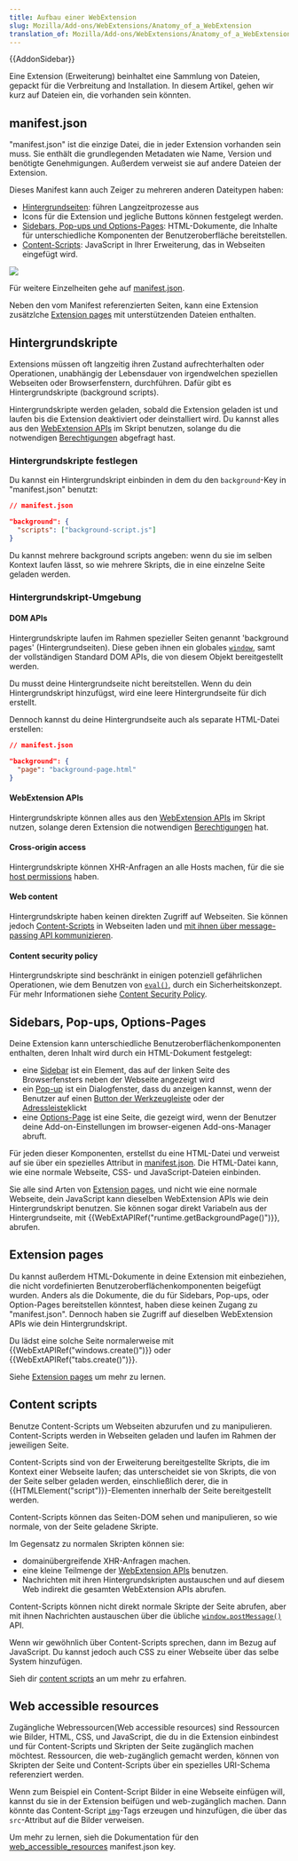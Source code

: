 ```yaml
---
title: Aufbau einer WebExtension
slug: Mozilla/Add-ons/WebExtensions/Anatomy_of_a_WebExtension
translation_of: Mozilla/Add-ons/WebExtensions/Anatomy_of_a_WebExtension
---
```

{{AddonSidebar}}

Eine Extension (Erweiterung) beinhaltet eine Sammlung von Dateien, gepackt für die Verbreitung and Installation. In diesem Artikel, gehen wir kurz auf Dateien ein, die vorhanden sein könnten.

## manifest.json

"manifest.json" ist die einzige Datei, die in jeder Extension vorhanden sein muss. Sie enthält die grundlegenden Metadaten wie Name, Version und benötigte Genehmigungen. Außerdem verweist sie auf andere Dateien der Extension.

Dieses Manifest kann auch Zeiger zu mehreren anderen Dateitypen haben:

- [Hintergrundseiten](/en-US/Add-ons/WebExtensions/Anatomy_of_a_WebExtension#Background_scripts): führen Langzeitprozesse aus
- Icons für die Extension und jegliche Buttons können festgelegt werden.
- [Sidebars, Pop-ups und Options-Pages](https://developer.mozilla.org/en-US/Add-ons/WebExtensions/Anatomy_of_a_WebExtension#Sidebars_popups_options_pages): HTML-Dokumente, die Inhalte für unterschiedliche Komponenten der Benutzeroberfläche bereitstellen.
- [Content-Scripts](/en-US/Add-ons/WebExtensions/Anatomy_of_a_WebExtension#Content_scripts): JavaScript in Ihrer Erweiterung, das in Webseiten eingefügt wird.

![](https://mdn.mozillademos.org/files/13669/webextension-anatomy.png)

Für weitere Einzelheiten gehe auf [manifest.json](/de/docs/Mozilla/Add-ons/WebExtensions/manifest.json).

Neben den vom Manifest referenzierten Seiten, kann eine Extension zusätzlche [Extension pages](https://developer.mozilla.org/en-US/Add-ons/WebExtensions/Anatomy_of_a_WebExtension#Extension_pages) mit unterstützenden Dateien enthalten.

## Hintergrundskripte

Extensions müssen oft langzeitig ihren Zustand aufrechterhalten oder Operationen, unabhängig der Lebensdauer von irgendwelchen speziellen Webseiten oder Browserfenstern, durchführen. Dafür gibt es Hintergrundskripte (background scripts).

Hintergrundskripte werden geladen, sobald die Extension geladen ist und laufen bis die Extension deaktiviert oder deinstalliert wird. Du kannst alles aus den [WebExtension APIs](/en-US/Add-ons/WebExtensions/API) im Skript benutzen, solange du die notwendigen [Berechtigungen](/de/docs/Mozilla/Add-ons/WebExtensions/manifest.json/permissions) abgefragt hast.

### Hintergrundskripte festlegen

Du kannst ein Hintergrundskript einbinden in dem du den `background`-Key in "manifest.json" benutzt:

```json
// manifest.json

"background": {
  "scripts": ["background-script.js"]
}
```

Du kannst mehrere background scripts angeben: wenn du sie im selben Kontext laufen lässt, so wie mehrere Skripts, die in eine einzelne Seite geladen werden.

### Hintergrundskript-Umgebung

#### DOM APIs

Hintergrundskripte laufen im Rahmen spezieller Seiten genannt 'background pages' (Hintergrundseiten). Diese geben ihnen ein globales [`window`](/en-US/docs/Web/API/Window), samt der vollständigen Standard DOM APIs, die von diesem Objekt bereitgestellt werden.

Du musst deine Hintergrundseite nicht bereitstellen. Wenn du dein Hintergrundskript hinzufügst, wird eine leere Hintergrundseite für dich erstellt.

Dennoch kannst du deine Hintergrundseite auch als separate HTML-Datei erstellen:

```json
// manifest.json

"background": {
  "page": "background-page.html"
}
```

#### WebExtension APIs

Hintergrundskripte können alles aus den [WebExtension APIs](/en-US/Add-ons/WebExtensions/API) im Skript nutzen, solange deren Extension die notwendigen [Berechtigungen](/de/docs/Mozilla/Add-ons/WebExtensions/manifest.json/permissions) hat.

#### Cross-origin access

Hintergrundskripte können XHR-Anfragen an alle Hosts machen, für die sie [host permissions](/de/docs/Mozilla/Add-ons/WebExtensions/manifest.json/permissions) haben.

#### Web content

Hintergrundskripte haben keinen direkten Zugriff auf Webseiten. Sie können jedoch [Content-Scripts](/de/docs/Mozilla/Add-ons/WebExtensions/Content_scripts) in Webseiten laden und [mit ihnen über message-passing API kommunizieren](/en-US/Add-ons/WebExtensions/Content_scripts#Communicating_with_background_scripts).

#### Content security policy

Hintergrundskripte sind beschränkt in einigen potenziell gefährlichen Operationen, wie dem Benutzen von [`eval()`](/en-US/docs/Web/JavaScript/Reference/Global_Objects/eval), durch ein Sicherheitskonzept. Für mehr Informationen siehe [Content Security Policy](/de/docs/Mozilla/Add-ons/WebExtensions/Content_Security_Policy).

## Sidebars, Pop-ups, Options-Pages

Deine Extension kann unterschiedliche Benutzeroberflächenkomponenten enthalten, deren Inhalt wird durch ein HTML-Dokument festgelegt:

- eine [Sidebar](/de/docs/Mozilla/Add-ons/WebExtensions/user_interface/Sidebars) ist ein Element, das auf der linken Seite des Browserfensters neben der Webseite angezeigt wird
- ein [Pop-up](/de/docs/Mozilla/Add-ons/WebExtensions/user_interface/Popups) ist ein Dialogfenster, dass du anzeigen kannst, wenn der Benutzer auf einen [Button der Werkzeugleiste](/de/docs/Mozilla/Add-ons/WebExtensions/user_interface/Browser_action) oder der [Adressleiste](/de/docs/Mozilla/Add-ons/WebExtensions/user_interface/Page_actions)klickt
- eine [Options-Page](/de/docs/Mozilla/Add-ons/WebExtensions/user_interface/Options_pages) ist eine Seite, die gezeigt wird, wenn der Benutzer deine Add-on-Einstellungen im browser-eigenen Add-ons-Manager abruft.

Für jeden dieser Komponenten, erstellst du eine HTML-Datei und verweist auf sie über ein spezielles Attribut in [manifest.json](/de/docs/Mozilla/Add-ons/WebExtensions/manifest.json). Die HTML-Datei kann, wie eine normale Webseite, CSS- und JavaScript-Dateien einbinden.

Sie alle sind Arten von [Extension pages](/de/docs/Mozilla/Add-ons/WebExtensions/user_interface/Extension_pages), und nicht wie eine normale Webseite, dein JavaScript kann dieselben WebExtension APIs wie dein Hintergrundskript benutzen. Sie können sogar direkt Variabeln aus der Hintergrundseite, mit {{WebExtAPIRef("runtime.getBackgroundPage()")}}, abrufen.

## Extension pages

Du kannst außerdem HTML-Dokumente in deine Extension mit einbeziehen, die nicht vordefinierten Benutzeroberflächenkomponenten beigefügt wurden. Anders als die Dokumente, die du für Sidebars, Pop-ups, oder Option-Pages bereitstellen könntest, haben diese keinen Zugang zu "manifest.json". Dennoch haben sie Zugriff auf dieselben WebExtension APIs wie dein Hintergrundskript.

Du lädst eine solche Seite normalerweise mit {{WebExtAPIRef("windows.create()")}} oder {{WebExtAPIRef("tabs.create()")}}.

Siehe [Extension pages](/de/docs/Mozilla/Add-ons/WebExtensions/user_interface/Extension_pages) um mehr zu lernen.

## Content scripts

Benutze Content-Scripts um Webseiten abzurufen und zu manipulieren. Content-Scripts werden in Webseiten geladen und laufen im Rahmen der jeweiligen Seite.

Content-Scripts sind von der Erweiterung bereitgestellte Skripts, die im Kontext einer Webseite laufen; das unterscheidet sie von Skripts, die von der Seite selber geladen werden, einschließlich derer, die in {{HTMLElement("script")}}-Elementen innerhalb der Seite bereitgestellt werden.

Content-Scripts können das Seiten-DOM sehen und manipulieren, so wie normale, von der Seite geladene Skripte.

Im Gegensatz zu normalen Skripten können sie:

- domainübergreifende XHR-Anfragen machen.
- eine kleine Teilmenge der [WebExtension APIs](/de/docs/Mozilla/Add-ons/WebExtensions/API) benutzen.
- Nachrichten mit ihren Hintergrundskripten austauschen und auf diesem Web indirekt die gesamten WebExtension APIs abrufen.

Content-Scripts können nicht direkt normale Skripte der Seite abrufen, aber mit ihnen Nachrichten austauschen über die übliche [`window.postMessage()`](/en-US/docs/Web/API/Window/postMessage) API.

Wenn wir gewöhnlich über Content-Scripts sprechen, dann im Bezug auf JavaScript. Du kannst jedoch auch CSS zu einer Webseite über das selbe System hinzufügen.

Sieh dir [content scripts](/de/docs/Mozilla/Add-ons/WebExtensions/Content_scripts) an um mehr zu erfahren.

## Web accessible resources

Zugängliche Webressourcen(Web accessible resources) sind Ressourcen wie Bilder, HTML, CSS, und JavaScript, die du in die Extension einbindest und für Content-Scripts und Skripten der Seite zugänglich machen möchtest. Ressourcen, die web-zugänglich gemacht werden, können von Skripten der Seite und Content-Scripts über ein spezielles URI-Schema referenziert werden.

Wenn zum Beispiel ein Content-Script Bilder in eine Webseite einfügen will, kannst du sie in der Extension beifügen und web-zugänglich machen. Dann könnte das Content-Script [`img`](/en-US/docs/Web/HTML/Element/img)-Tags erzeugen und hinzufügen, die über das `src`-Attribut auf die Bilder verweisen.

Um mehr zu lernen, sieh die Dokumentation für den [web_accessible_resources](/de/docs/Mozilla/Add-ons/WebExtensions/manifest.json/web_accessible_resources) manifest.json key.
